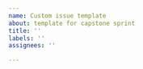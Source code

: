 ```yaml
---
name: Custom issue template
about: template for capstone sprint
title: ''
labels: ''
assignees: ''

---
```



